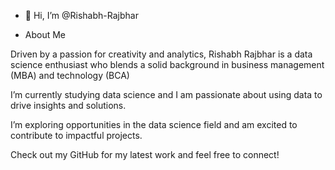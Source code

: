 - 👋 Hi, I’m @Rishabh-Rajbhar

- About Me

 Driven by a passion for creativity and analytics, Rishabh Rajbhar is a data science enthusiast who blends a solid background in business management (MBA) and technology (BCA)

I’m currently studying data science and I am passionate about using data to drive insights and solutions.

I’m exploring opportunities in the data science field and am excited to contribute to impactful projects.

Check out my GitHub for my latest work and feel free to connect!



<!---
Rishabh-Rajbhar/Rishabh-Rajbhar is a ✨ special ✨ repository because its `README.md` (this file) appears on your GitHub profile.
You can click the Preview link to take a look at your changes
--->
